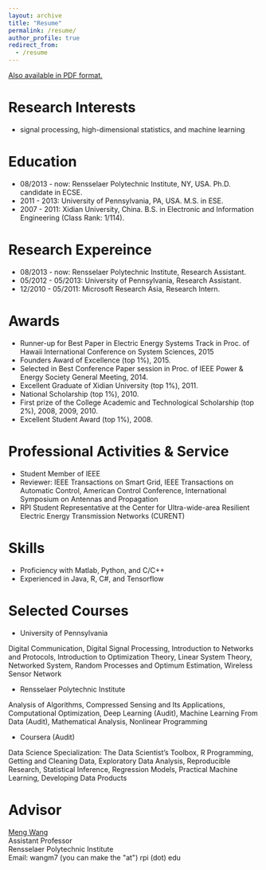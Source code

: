 ```yaml
---
layout: archive
title: "Resume"
permalink: /resume/
author_profile: true
redirect_from:
  - /resume
---
```


[Also available in PDF format.]()

**Research Interests**
======
* signal processing, high-dimensional statistics, and machine learning

**Education**
======
* 08/2013 - now: Rensselaer Polytechnic Institute, NY, USA. Ph.D. candidate in ECSE.
* 2011 - 2013: University of Pennsylvania, PA, USA. M.S. in ESE.
* 2007 - 2011: Xidian University, China. B.S. in Electronic and Information Engineering (Class Rank: 1/114).

**Research Expereince**
======
* 08/2013 - now:     Rensselaer Polytechnic Institute, Research Assistant.
* 05/2012 - 05/2013:        University of Pennsylvania, Research Assistant.
* 12/2010 - 05/2011:        Microsoft Research Asia, Research Intern.

**Awards**
======
* Runner-up for Best Paper in Electric Energy Systems Track in Proc. of Hawaii International Conference on System Sciences, 2015
* Founders Award of Excellence (top 1%), 2015.
* Selected in Best Conference Paper session in Proc. of IEEE Power & Energy Society General Meeting, 2014.
* Excellent Graduate of Xidian University (top 1%), 2011.
* National Scholarship (top 1%), 2010.
* First prize of the College Academic and Technological Scholarship (top 2%), 2008, 2009, 2010.
* Excellent Student Award (top 1%), 2008.

**Professional Activities & Service**
======
* Student Member of IEEE
* Reviewer: IEEE Transactions on Smart Grid, IEEE Transactions on Automatic Control, American Control Conference, International Symposium on Antennas and Propagation
* RPI Student Representative at the Center for Ultra-wide-area Resilient Electric Energy Transmission Networks (CURENT)

**Skills**
======
* Proficiency with Matlab, Python, and C/C++
* Experienced in Java, R, C#, and Tensorflow

**Selected Courses**
======
* University of Pennsylvania

Digital Communication, Digital Signal Processing, Introduction to Networks and Protocols, Introduction to Optimization Theory, Linear System Theory, Networked System, Random Processes and Optimum Estimation, Wireless Sensor Network

* Rensselaer Polytechnic Institute

Analysis of Algorithms, Compressed Sensing and Its Applications, Computational Optimization, Deep Learning (Audit), Machine Learning From Data (Audit), Mathematical Analysis, Nonlinear Programming

* Coursera (Audit)

Data Science Specialization: The Data Scientist’s Toolbox, R Programming, Getting and Cleaning Data, Exploratory Data Analysis, Reproducible Research, Statistical Inference, Regression Models, Practical Machine Learning, Developing Data Products


**Advisor**
======
[Meng Wang](https://ecse.rpi.edu/~wang/)  
Assistant Professor  
Rensselaer Polytechnic Institute  
Email: wangm7 (you can make the "at") rpi (dot) edu

